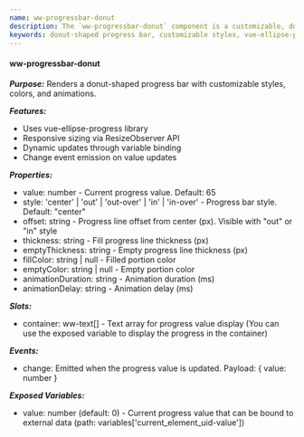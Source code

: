 ```yaml
---
name: ww-progressbar-donut
description: The `ww-progressbar-donut` component is a customizable, donut-shaped progress bar that supports dynamic styling, color adjustments, animations, and real-time updates, utilizing the `vue-ellipse-progress` library and `ResizeObserver` API for responsive design.
keywords: donut-shaped progress bar, customizable styles, vue-ellipse-progress, resizeobserver api, dynamic updates, variable binding, change event, animation duration, fillcolor, emptycolor
---
```


#### ww-progressbar-donut

***Purpose:***
Renders a donut-shaped progress bar with customizable styles, colors, and animations.

***Features:***
- Uses vue-ellipse-progress library
- Responsive sizing via ResizeObserver API
- Dynamic updates through variable binding
- Change event emission on value updates

***Properties:***
- value: number - Current progress value. Default: 65
- style: 'center' | 'out' | 'out-over' | 'in' | 'in-over' - Progress bar style. Default: "center"
- offset: string - Progress line offset from center (px). Visible with "out" or "in" style
- thickness: string - Fill progress line thickness (px)
- emptyThickness: string - Empty progress line thickness (px)
- fillColor: string | null - Filled portion color
- emptyColor: string | null - Empty portion color
- animationDuration: string - Animation duration (ms)
- animationDelay: string - Animation delay (ms)

***Slots:***
- container: ww-text[] - Text array for progress value display (You can use the exposed variable to display the progress in the container)

***Events:***
- change: Emitted when the progress value is updated. Payload: { value: number }

***Exposed Variables:***
- value: number (default: 0) - Current progress value that can be bound to external data (path: variables['current_element_uid-value'])
